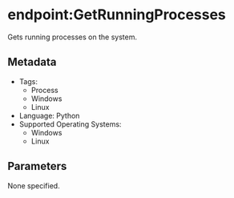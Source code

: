 <!-- region Generated -->
# endpoint:GetRunningProcesses

Gets running processes on the system.

## Metadata

- Tags:
  - Process
  - Windows
  - Linux
- Language: Python
- Supported Operating Systems:
  - Windows
  - Linux

## Parameters

None specified.
<!-- endregion -->
